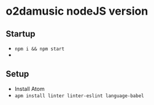 # o2damusic nodeJS version

## Startup
* `npm i && npm start`
* 

## Setup
* Install Atom
* `apm install linter linter-eslint language-babel`

